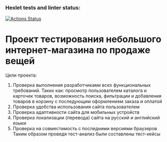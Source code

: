 ### Hexlet tests and linter status:
[![Actions Status](https://github.com/IrinaNosova07/qa-engineer-project-84/actions/workflows/hexlet-check.yml/badge.svg)](https://github.com/IrinaNosova07/qa-engineer-project-84/actions)
# **Проект тестирования небольшого интернет-магазина по продаже вещей**
Цели проекта: 
1. Проверка выполнения разработчиками всех функциональных требований. Таких как: просмотр пользователем каталога и карточек товаров, возможность поиска, фильтрации и  добавления товаров в корзину с последующим оформлением заказа и оплатой 
2. Проверка удобства использования сайта пользователем
3. Проверка адаптивности сайта для мобильных устройств
4. Проверка локализации (перевода) сайта на русский и английский языки
5. Проверка на совместимость с последними версиями браузеров
Таким образом проведя тест-анализ были составлены тест-кейсы 

